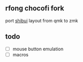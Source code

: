 rfong chocofi fork
---

port [shibui](https://github.com/rfong/shibui) layout from qmk to zmk

## todo
- [ ] mouse button emulation
- [ ] macros
